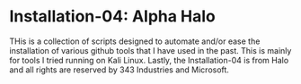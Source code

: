 # Installation-04: Alpha Halo
THis is a collection of scripts designed to automate and/or ease the installation of various github tools that I have used in the past. This is mainly for tools I tried running on Kali Linux. Lastly, the Installation-04 is from Halo and all rights are reserved by 343 Industries and Microsoft. 
